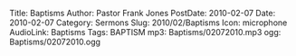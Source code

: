 Title: Baptisms
Author: Pastor Frank Jones
PostDate: 2010-02-07
Date: 2010-02-07
Category: Sermons
Slug: 2010/02/Baptisms
Icon: microphone
AudioLink: Baptisms
Tags: BAPTISM
mp3: Baptisms/02072010.mp3
ogg: Baptisms/02072010.ogg
